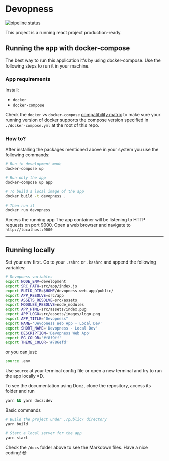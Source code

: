 # Devopness

[![pipeline status](https://gitlab.com/devopness/devopness-web-app/badges/devel/pipeline.svg)](https://gitlab.com/devopness/devopness-web-app/commits/devel)

This project is a running react project production-ready.

## Running the app with docker-compose

The best way to run this application it's by using docker-compose. Use the following steps to run it in your machine.

### App requirements

Install:

- `docker`
- `docker-compose`

Check the `docker` vs `docker-compose` [compatibility matrix](https://docs.docker.com/compose/compose-file/compose-versioning/#compatibility-matrix) to make sure your running version of docker supports the compose version specified in `./docker-compose.yml` at the root of this repo.

### How to?

After installing the packages mentioned above in your system you use the following commands:

```sh
# Run in development mode
docker-compose up

# Run only the app
docker-compose up app

# To build a local image of the app
docker build -t devopness .

# Then run it
docker run devopness
```
Access the running app
The app container will be listening to HTTP requests on port 9000.
Open a web browser and navigate to `http://localhost:9000`

---

## Running locally

Set your env first. Go to your `.zshrc` or `.bashrc` and append the following variables:

```sh
# Devopness variables
export NODE_ENV=development
export SRC_PATH=src/app/index.js
export BUILD_DIR=$HOME/devopness-web-app/public/
export APP_RESOLVE=src/app
export ASSETS_RESOLVE=src/assets
export MODULES_RESOLVE=node_modules
export APP_HTML=src/assets/index.pug
export APP_LOGO=src/assets/images/logo.png
export APP_TITLE="Devopness"
export NAME='Devopness Web App - Local Dev'
export SHORT_NAME='Devopness - Local Dev'
export DESCRIPTION='Devopness Web App'
export BG_COLOR='#f8f9ff'
export THEME_COLOR='#786efd'
```

or you can just:

```sh
source .env
```

Use `source` at your terminal config file or open a new terminal and try to run the app locally =D.

To see the documentation using Docz, clone the repository, access its folder and run

```sh
yarn && yarn docz:dev
```

Basic commands

```sh
# Build the project under ./public/ directory
yarn build

# Start a local server for the app
yarn start
```

Check the `/docs` folder above to see the Markdown files.
Have a nice coding! 😎

